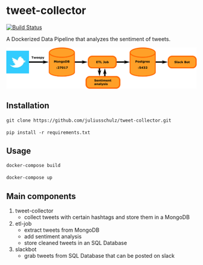 # tweet-collector

[![Build Status](https://travis-ci.org/juliusschulz/tweet-collector.svg?branch=master)](https://travis-ci.org/juliusschulz/tweet-collector)

A Dockerized Data Pipeline that analyzes the sentiment of tweets.


![pipeline_structure](pipeline_structure.png)

## Installation
```
git clone https://github.com/juliusschulz/tweet-collector.git

pip install -r requirements.txt
```
## Usage
```
docker-compose build

docker-compose up
```

## Main components
1. tweet-collector
     - collect tweets with certain hashtags and store them in a MongoDB
2. etl-job
     - extract tweets from MongoDB
     - add sentiment analysis
     - store cleaned tweets in an SQL Database
3. slackbot
     - grab tweets from SQL Database that can be posted on slack
